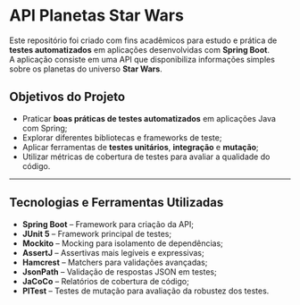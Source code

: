 # API Planetas Star Wars

Este repositório foi criado com fins acadêmicos para estudo e prática de **testes automatizados** em aplicações desenvolvidas com **Spring Boot**.  
A aplicação consiste em uma API que disponibiliza informações simples sobre os planetas do universo **Star Wars**.


## Objetivos do Projeto

- Praticar **boas práticas de testes automatizados** em aplicações Java com Spring;
- Explorar diferentes bibliotecas e frameworks de teste;
- Aplicar ferramentas de **testes unitários**, **integração** e **mutação**;
- Utilizar métricas de cobertura de testes para avaliar a qualidade do código.

---

## Tecnologias e Ferramentas Utilizadas

- **Spring Boot** – Framework para criação da API;
- **JUnit 5** – Framework principal de testes;
- **Mockito** – Mocking para isolamento de dependências;
- **AssertJ** – Assertivas mais legíveis e expressivas;
- **Hamcrest** – Matchers para validações avançadas;
- **JsonPath** – Validação de respostas JSON em testes;
- **JaCoCo** – Relatórios de cobertura de código;
- **PITest** – Testes de mutação para avaliação da robustez dos testes.

